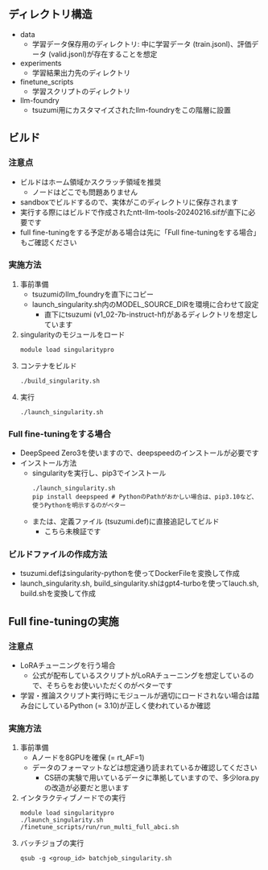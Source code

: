 ## ディレクトリ構造
- data
  - 学習データ保存用のディレクトリ: 中に学習データ (train.jsonl)、評価データ (valid.jsonl)が存在することを想定
- experiments
  - 学習結果出力先のディレクトリ
- finetune_scripts
  - 学習スクリプトのディレクトリ
- llm-foundry
  - tsuzumi用にカスタマイズされたllm-foundryをこの階層に設置

## ビルド
### 注意点
- ビルドはホーム領域かスクラッチ領域を推奨
  - ノードはどこでも問題ありません
- sandboxでビルドするので、実体がこのディレクトリに保存されます
- 実行する際にはビルドで作成されたntt-llm-tools-20240216.sifが直下に必要です
- full fine-tuningをする予定がある場合は先に「Full fine-tuningをする場合」もご確認ください
### 実施方法
1. 事前準備  
   - tsuzumiのllm_foundryを直下にコピー
   - launch_singularity.sh内のMODEL_SOURCE_DIRを環境に合わせて設定
     - 直下にtsuzumi (v1_02-7b-instruct-hf)があるディレクトリを想定しています
3. singularityのモジュールをロード
   ~~~
   module load singularitypro
   ~~~
4. コンテナをビルド
   ~~~
   ./build_singularity.sh
   ~~~
5. 実行
   ~~~
   ./launch_singularity.sh
   ~~~
### Full fine-tuningをする場合
- DeepSpeed Zero3を使いますので、deepspeedのインストールが必要です
- インストール方法
  - singularityを実行し、pip3でインストール
    ~~~
    ./launch_singularity.sh
    pip install deepspeed # PythonのPathがおかしい場合は、pip3.10など、使うPythonを明示するのがベター
    ~~~
  - または、定義ファイル (tsuzumi.def)に直接追記してビルド
    - こちら未検証です
### ビルドファイルの作成方法
- tsuzumi.defはsingularity-pythonを使ってDockerFileを変換して作成
- launch_singularity.sh, build_singularity.shはgpt4-turboを使ってlauch.sh, build.shを変換して作成

## Full fine-tuningの実施
### 注意点
- LoRAチューニングを行う場合
  - 公式が配布しているスクリプトがLoRAチューニングを想定しているので、そちらをお使いいただくのがベターです
- 学習・推論スクリプト実行時にモジュールが適切にロードされない場合は踏み台にしているPython (= 3.10)が正しく使われているか確認

### 実施方法
1. 事前準備
   - Aノードを8GPUを確保 (= rt_AF=1)
   - データのフォーマットなどは想定通り読まれているか確認してください
     - CS研の実験で用いているデータに準拠していますので、多少lora.pyの改造が必要だと思います
2. インタラクティブノードでの実行
   ~~~
   module load singularitypro
   ./launch_singularity.sh
   /finetune_scripts/run/run_multi_full_abci.sh
   ~~~
3. バッチジョブの実行
   ~~~
   qsub -g <group_id> batchjob_singularity.sh
   ~~~
